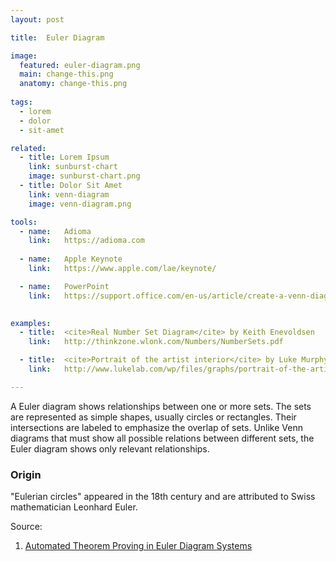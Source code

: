 ```yaml
---
layout: post

title:  Euler Diagram

image:
  featured: euler-diagram.png
  main: change-this.png
  anatomy: change-this.png
  
tags:
  - lorem
  - dolor
  - sit-amet

related:
  - title: Lorem Ipsum
    link: sunburst-chart
    image: sunburst-chart.png
  - title: Dolor Sit Amet
    link: venn-diagram
    image: venn-diagram.png

tools:
  - name:   Adioma
    link:   https://adioma.com
   
  - name:   Apple Keynote
    link:   https://www.apple.com/lae/keynote/

  - name:   PowerPoint
    link:   https://support.office.com/en-us/article/create-a-venn-diagram-d746a2ce-ed61-47a7-93fe-7c101940839d
  

examples:
  - title:  <cite>Real Number Set Diagram</cite> by Keith Enevoldsen
    link:   http://thinkzone.wlonk.com/Numbers/NumberSets.pdf

  - title:  <cite>Portrait of the artist interior</cite> by Luke Murphy
    link:   http://www.lukelab.com/wp/files/graphs/portrait-of-the-artists-interior-as-venn-diagram/venn-portrait-ambtion-failu.jpg

---
```


A Euler diagram shows relationships between one or more sets. The sets are represented as simple shapes, usually circles or rectangles. Their intersections are labeled to emphasize the overlap of sets. 
Unlike Venn diagrams that must show all possible relations between different sets, the Euler diagram shows only relevant relationships.

<!--more-->

### Origin
"Eulerian circles" appeared in the 18th century and are attributed to Swiss mathematician Leonhard Euler.

Source:

1. [Automated Theorem Proving in Euler Diagram Systems](https://link.springer.com/article/10.1007/s10817-007-9069-y)
